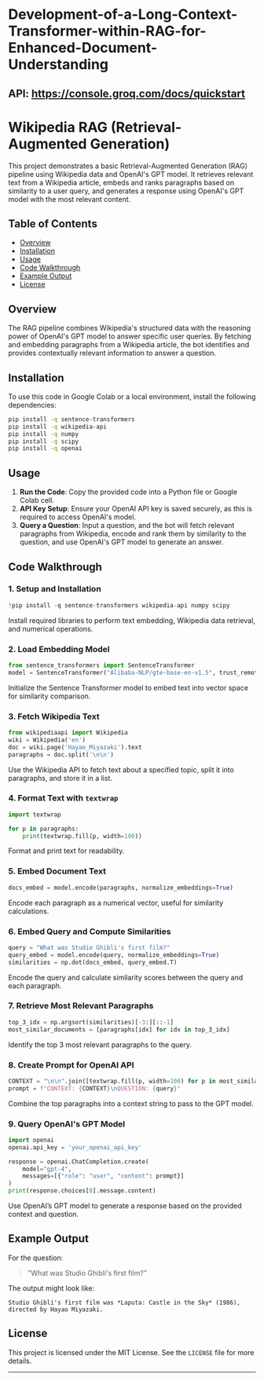 # Development-of-a-Long-Context-Transformer-within-RAG-for-Enhanced-Document-Understanding
API: https://console.groq.com/docs/quickstart
---

# Wikipedia RAG (Retrieval-Augmented Generation)

This project demonstrates a basic Retrieval-Augmented Generation (RAG) pipeline using Wikipedia data and OpenAI's GPT model. It retrieves relevant text from a Wikipedia article, embeds and ranks paragraphs based on similarity to a user query, and generates a response using OpenAI's GPT model with the most relevant content.

## Table of Contents
- [Overview](#overview)
- [Installation](#installation)
- [Usage](#usage)
- [Code Walkthrough](#code-walkthrough)
- [Example Output](#example-output)
- [License](#license)

## Overview
The RAG pipeline combines Wikipedia's structured data with the reasoning power of OpenAI's GPT model to answer specific user queries. By fetching and embedding paragraphs from a Wikipedia article, the bot identifies and provides contextually relevant information to answer a question.

## Installation

To use this code in Google Colab or a local environment, install the following dependencies:
```bash
pip install -q sentence-transformers
pip install -q wikipedia-api
pip install -q numpy
pip install -q scipy
pip install -q openai
```

## Usage
1. **Run the Code**: Copy the provided code into a Python file or Google Colab cell.
2. **API Key Setup**: Ensure your OpenAI API key is saved securely, as this is required to access OpenAI's model.
3. **Query a Question**: Input a question, and the bot will fetch relevant paragraphs from Wikipedia, encode and rank them by similarity to the question, and use OpenAI's GPT model to generate an answer.

## Code Walkthrough

### 1. Setup and Installation
```python
!pip install -q sentence-transformers wikipedia-api numpy scipy
```
Install required libraries to perform text embedding, Wikipedia data retrieval, and numerical operations.

### 2. Load Embedding Model
```python
from sentence_transformers import SentenceTransformer
model = SentenceTransformer("Alibaba-NLP/gte-base-en-v1.5", trust_remote_code=True)
```
Initialize the Sentence Transformer model to embed text into vector space for similarity comparison.

### 3. Fetch Wikipedia Text
```python
from wikipediaapi import Wikipedia
wiki = Wikipedia('en')
doc = wiki.page('Hayao_Miyazaki').text
paragraphs = doc.split('\n\n')
```
Use the Wikipedia API to fetch text about a specified topic, split it into paragraphs, and store it in a list.

### 4. Format Text with `textwrap`
```python
import textwrap

for p in paragraphs:
    print(textwrap.fill(p, width=100))
```
Format and print text for readability.

### 5. Embed Document Text
```python
docs_embed = model.encode(paragraphs, normalize_embeddings=True)
```
Encode each paragraph as a numerical vector, useful for similarity calculations.

### 6. Embed Query and Compute Similarities
```python
query = "What was Studio Ghibli's first film?"
query_embed = model.encode(query, normalize_embeddings=True)
similarities = np.dot(docs_embed, query_embed.T)
```
Encode the query and calculate similarity scores between the query and each paragraph.

### 7. Retrieve Most Relevant Paragraphs
```python
top_3_idx = np.argsort(similarities)[-3:][::-1]
most_similar_documents = [paragraphs[idx] for idx in top_3_idx]
```
Identify the top 3 most relevant paragraphs to the query.

### 8. Create Prompt for OpenAI API
```python
CONTEXT = "\n\n".join([textwrap.fill(p, width=100) for p in most_similar_documents])
prompt = f"CONTEXT: {CONTEXT}\nQUESTION: {query}"
```
Combine the top paragraphs into a context string to pass to the GPT model.

### 9. Query OpenAI's GPT Model
```python
import openai
openai.api_key = 'your_openai_api_key'

response = openai.ChatCompletion.create(
    model="gpt-4",
    messages=[{"role": "user", "content": prompt}]
)
print(response.choices[0].message.content)
```
Use OpenAI’s GPT model to generate a response based on the provided context and question.

## Example Output
For the question:
> "What was Studio Ghibli's first film?"

The output might look like:
```
Studio Ghibli's first film was *Laputa: Castle in the Sky* (1986), directed by Hayao Miyazaki.
```

## License
This project is licensed under the MIT License. See the `LICENSE` file for more details.

---
